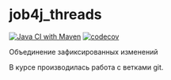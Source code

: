 # job4j_threads
[![Java CI with Maven](https://github.com/zkod/job4j_threads/actions/workflows/maven.yml/badge.svg)](https://github.com/zkod/job4j_threads/actions/workflows/maven.yml)
[![codecov](https://codecov.io/gh/zkod/job4j_threads/branch/master/graph/badge.svg?token=U4MGYTGIZP)](https://codecov.io/gh/zkod/job4j_threads)

Объединение зафиксированных изменений

В курсе производилась работа с ветками git.
